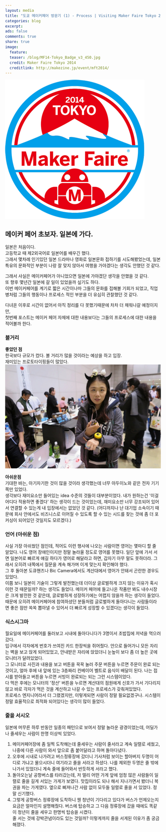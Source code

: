 ```yaml
---
layout: media
title: "도쿄 메이커페어 방문기 (1) - Process | Visiting Maker Faire Tokyo 2014!!"
categories: blog
excerpt:
ads: false
comments: true
share: true
image:
  feature: 
  teaser: /blog/MF14-Tokyo_Badge_v3_450.jpg
  credit: Maker Faire Tokyo 2014
  creditlink: http://makezine.jp/event/mft2014/
---
```


![Maker Faire Tokyo 2014](/images/blog/MF14-Tokyo_Badge_v3_450.jpg)

## 메이커 페어 초보자. 일본에 가다. #
일본은 처음이다. <br>
고등학교 때 제2외국어로 일본어를 배우긴 했다. <br>
그래서 몇차례 인기있던 일본 드라마나 영화로 일본문화 접하기를 시도해봤었는데, 일본 특유의 문화적인 부분이 나랑 잘 맞지 않아서 여행을 가야겠다는 생각도 안했던 것 같다. <br>

그래서 사실은 메이커페어가 아니었으면 일본에 가야겠단 생각을 안했을 것 같다. <br>
또 향후 몇년간 일본에 갈 일이 있었을까 싶기도 하다. <br>
이번 메이커페어를 계기로 짧은 시간이나마 그들의 문화를 접해볼 기회가 되었고, 직업병처럼 그들의 행동이나 프로세스 적인 부분을 더 유심히 관찰했던 것 같다. <br>

다녀온 이후로 시간이 없어서 아직 정리를 다 못했기때문에 차차 더 채워나갈 예정이지만,<br>
첫번째 포스트는 메이커 페어 자체에 대한 내용보다는 그들의 프로세스에 대한 내용을 적어볼까 한다.  

### 볼거리
**좋았던 점** <br>
한국보다 규모가 컸다. 볼 거리가 많을 것이라는 예상을 하고 입장. <br>
재미있는 프로토타이핑들이 많았다. <br>
![wink](/images/blog/mft_wink.jpg)

**아쉬운점** <br>
기대한 바는, 아기자기한 것이 많을 것이라 생각했는데 너무 아두이노와 같은 전자 기기쪽만 있었다.<br>
생각보다 재미요소만 들어있는 idea 수준의 것들이 대부분이었다. 내가 원하는건 '이걸 어디다 적용하면 좋겠다' 하는 생각이 드는 것이었는데, 재미요소만 너무 강조되어 있어서 연결할 수 있는게 내 입장에서는 없었던 것 같다. (어디까지나 난 대기업 소속이기 때문에 회사 안에서도 비즈니스로 이어질 수 있도록 할 수 있는 시드를 찾는 것에 좀 더 포커싱이 되어있던 것일지도 모르겠다.)

### 언어 (아쉬운 점) ###
사실 가장 아쉬웠던 점인데, 적어도 이런 행사에 나오는 사람이면 영어는 몇마디 할 줄 알았다. 나도 영어 장애인이지만 정말 놀라울 정도로 영어를 못했다. 일단 앞에 가서 서면 일본어로 빠르게 얘길 하다가 영어로 해달라고 하면, 갑자기 아무 말도 못하더라. 그래서 오히려 내쪽에서 질문을 계속 해가며 이게 맞는지 확인해야 했다. <br>
그 후 돌아본 도큐핸즈나 Bic Camera에서도 계산대에서 영어가 안돼서 곤란한 경우도 있었다. <br>
이쯤 보니 일본이 기술이 그렇게 발전했는데 더이상 글로벌하게 크지 않는 이유가 혹시 이런 것 때문일까? 하는 생각도 들었다. 메이커 페어에 들고나온 작품만 봐도 내수시장은 크게 발전한 것 같은데, 글로벌하게 성장하기에는 어렵지 않을까 하는 생각이 들었다. <br>
때문에 오히려 메이커페어에 참여하셨던 분들처럼 글로벌하게 돌아다니는 사람들이라면 좋은 점만 쏙쏙 뽑아낼 수 있어서 더 빠르게 성장할 수 있겠다는 생각이 들었다.<br>

### 식스시그마 ###
월요일에 메이커페어를 둘러보고 시내에 돌아다니다가 3명이서 초밥집에 저녁을 먹으러 갔다.<br>
입구에서 각자에게 번호가 쓰여진 카드 한장씩을 쥐어줬다. 안으로 들어가니 모든 자리는 벽을 보고 앉게 되어있었고, 안내받은 자리에 앉았더니 눈높이 보다 좀 더 높은 곳에 모니터가 달려있었다. <br>
그 모니터로 사진과 내용을 보고 버튼을 꾹꾹 눌러 주문 버튼을 누르면 주문이 완료 되는 것이고, 얼마 후에 내 앞에 있는 3층짜리 컨베이어 벨트로 음식이 배달이 된다. 나는 접시를 받아들고 버튼을 누르면 서빙이 완료되는 되는 그런 시스템이었다. <br>
다 먹은 후에는 모니터의 '정산' 버튼을 누르면 계산대의 점원에게 신호가 가서 기다리지 않고 바로 각자가 먹은 것을 계산하고 나갈 수 있는 프로세스가 갖춰져있었다. <br>
프로세스 엔지니어라서 더 그랬겠지만, 이렇게되면 사람이 정말 필요없겠구나. 시스템이 정말 효율적으로 최적화 되어있다는 생각이 많이 들었다.<br>

### 줄을 서시오 ###
일본에 머무른 하루 반동안 일종의 패턴으로 보여서 정말 놀라운 광경이었는데, 어딜가나 줄세우는 사람이 한명 이상씩 있었다.<br>
1. 메이커페어장에 좀 일찍 도착해는데 줄세우는 사람이 줄서라고 계속 일렬로 세웠고, 나중에 다른 사람이 와서 앞으로 좀 붙어달라고 하며 돌아다녔다. <br>
2. 오후에 시내로 나가려고 버스정류장에 갔더니 기사처럼 보이는 할아버지 두명이 어디로 가냐고 물으시더니 여기라고 줄을 서라고 하셨다. 나를 제외한 두명은 줄 밖에 나가서 있었더니 계속 줄에 들어와서 반듯하게 서라고 했다. <br>
3. 돌아오는날 공항버스를 타러갔는데, 저 멀리 어떤 가게 앞에 엄청 많은 사람들이 일렬로 줄을 길게 서있는 가게가 보였다. 맛집이라도 되나 해서 지나가면서 봤더니 복권을 파는 가게였다. 옆으로 삐져나간 사람 없이 모두들 일렬로 줄을 서 있었다. 정말 신기했다. <br>
4. 그렇게 공항버스 정류장에 도착하니 웬 청년이 기다리고 있다가 버스가 언제오는지 요금은 얼마인지 설명해줬다. 버스에 탑승하고 그 다음 정류장에 갔을 때에도 똑같이 청년이 줄을 세우고 한명씩 탑승을 시켰다.<br>
줄 서는 것에 강박관념이라도 있는 것일까? 이렇게까지 줄을 서게된 이유가 좀 궁금해졌다.



